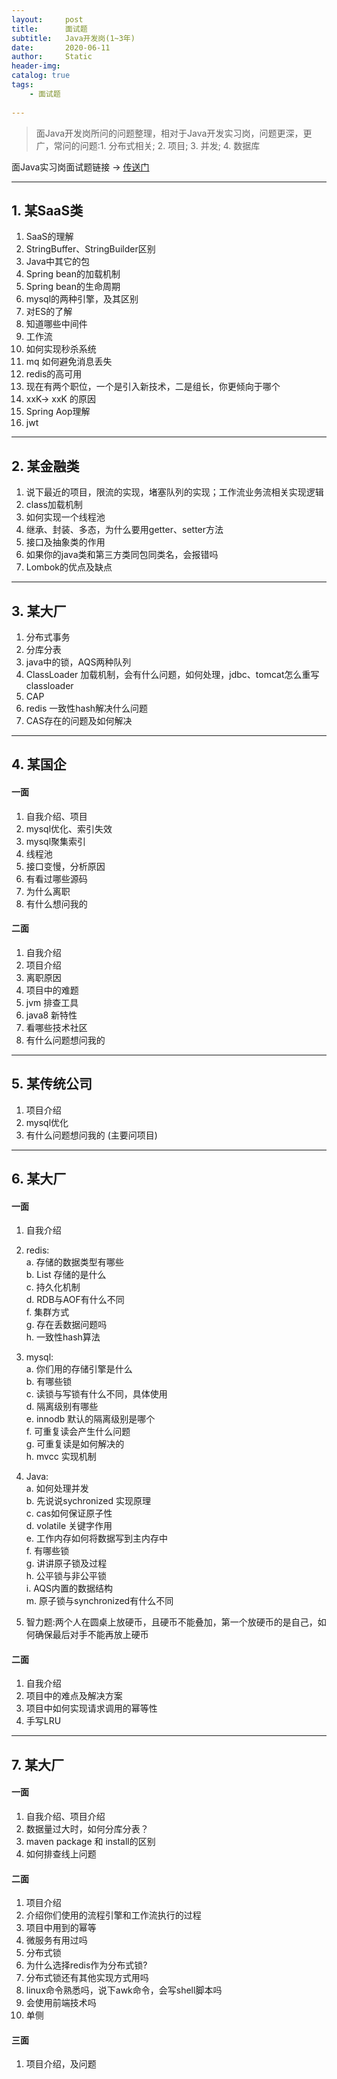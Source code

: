 ```yaml
---
layout:     post
title:      面试题
subtitle:   Java开发岗(1~3年)
date:       2020-06-11
author:     Static
header-img: 
catalog: true
tags:
    - 面试题
    
---
```


> 面Java开发岗所问的问题整理，相对于Java开发实习岗，问题更深，更广，常问的问题:1. 分布式相关; 2. 项目; 3. 并发; 4. 数据库

面Java实习岗面试题链接 -> [传送门](http://whvixd.com/2017/12/21/interviews/)

---

## 1. 某SaaS类

1. SaaS的理解
2. StringBuffer、StringBuilder区别
3. Java中其它的包
4. Spring bean的加载机制
5. Spring bean的生命周期
6. mysql的两种引擎，及其区别
7. 对ES的了解
8. 知道哪些中间件
9. 工作流
10. 如何实现秒杀系统
11. mq 如何避免消息丢失
12. redis的高可用
13. 现在有两个职位，一个是引入新技术，二是组长，你更倾向于哪个
14. xxK-> xxK 的原因
15. Spring Aop理解
16. jwt

---

## 2. 某金融类

1. 说下最近的项目，限流的实现，堵塞队列的实现；工作流业务流相关实现逻辑
2. class加载机制
3. 如何实现一个线程池
4. 继承、封装、多态，为什么要用getter、setter方法
5. 接口及抽象类的作用
6. 如果你的java类和第三方类同包同类名，会报错吗
7. Lombok的优点及缺点

---

## 3. 某大厂

1. 分布式事务 
2. 分库分表 
3. java中的锁，AQS两种队列 
4. ClassLoader 加载机制，会有什么问题，如何处理，jdbc、tomcat怎么重写classloader 
5. CAP
6. redis 一致性hash解决什么问题
7. CAS存在的问题及如何解决

---

## 4. 某国企

#### 一面

1. 自我介绍、项目
2. mysql优化、索引失效
3. mysql聚集索引
4. 线程池
5. 接口变慢，分析原因
6. 有看过哪些源码
7. 为什么离职
8. 有什么想问我的

#### 二面

1. 自我介绍
2. 项目介绍
3. 离职原因
4. 项目中的难题
5. jvm 排查工具
6. java8 新特性
7. 看哪些技术社区
8. 有什么问题想问我的

---

## 5. 某传统公司

1. 项目介绍
2. mysql优化
3. 有什么问题想问我的
(主要问项目)

---

## 6. 某大厂

#### 一面

1. 自我介绍
2. redis: <br/>
    a. 存储的数据类型有哪些 <br/>
    b. List 存储的是什么 <br/>
    c. 持久化机制 <br/>
    d. RDB与AOF有什么不同 <br/>
    f. 集群方式 <br/>
    g. 存在丢数据问题吗 <br/>
    h. 一致性hash算法 <br/>

3. mysql: <br/>
    a. 你们用的存储引擎是什么 <br/>
    b. 有哪些锁 <br/>
    c. 读锁与写锁有什么不同，具体使用 <br/>
    d. 隔离级别有哪些 <br/>
    e. innodb 默认的隔离级别是哪个 <br/>
    f. 可重复读会产生什么问题 <br/>
    g. 可重复读是如何解决的 <br/>
    h. mvcc 实现机制 <br/>

4. Java: <br/>
    a. 如何处理并发 <br/>
    b. 先说说sychronized 实现原理 <br/>
    c. cas如何保证原子性 <br/>
    d. volatile 关键字作用 <br/>
    e. 工作内存如何将数据写到主内存中 <br/>
    f. 有哪些锁 <br/>
    g. 讲讲原子锁及过程 <br/>
    h. 公平锁与非公平锁 <br/>
    i. AQS内置的数据结构 <br/>
    m. 原子锁与synchronized有什么不同 <br/>
5. 智力题:两个人在圆桌上放硬币，且硬币不能叠加，第一个放硬币的是自己，如何确保最后对手不能再放上硬币

#### 二面

1. 自我介绍
2. 项目中的难点及解决方案
3. 项目中如何实现请求调用的幂等性
4. 手写LRU

---

## 7. 某大厂

#### 一面

1. 自我介绍、项目介绍
2. 数据量过大时，如何分库分表？
3. maven package 和 install的区别
4. 如何排查线上问题

#### 二面

1. 项目介绍
2. 介绍你们使用的流程引擎和工作流执行的过程
3. 项目中用到的幂等
4. 微服务有用过吗
5. 分布式锁
6. 为什么选择redis作为分布式锁?
7. 分布式锁还有其他实现方式用吗
8. linux命令熟悉吗，说下awk命令，会写shell脚本吗
9. 会使用前端技术吗
10. 单侧

#### 三面

1. 项目介绍，及问题
